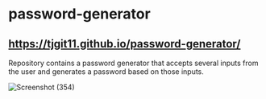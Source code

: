 # password-generator

## https://tjgit11.github.io/password-generator/

Repository contains a password generator that accepts several inputs from the user and generates a password based on those inputs.

![Screenshot (354)](https://user-images.githubusercontent.com/74613952/230541078-adfcda46-9c61-4440-8dcb-3ba943f8428d.png)
